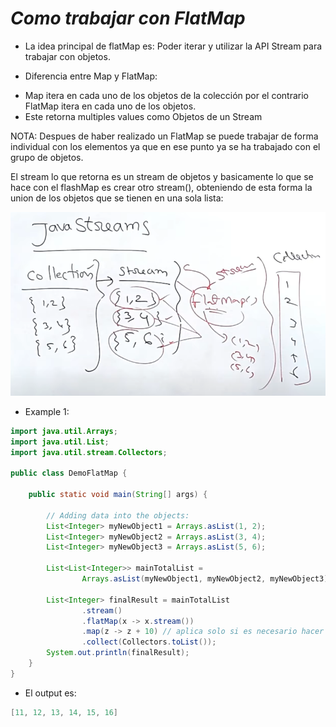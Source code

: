 # _Como trabajar con FlatMap_

- La idea principal de flatMap es:
  Poder iterar y utilizar la API Stream para trabajar con objetos.

- Diferencia entre Map y FlatMap:

* Map itera en cada uno de los objetos de la colección por el contrario FlatMap itera en cada uno de los objetos.
* Este retorna multiples values como Objetos de un Stream

NOTA: Despues de haber realizado un FlatMap se puede trabajar de forma individual con los elementos ya que en ese punto ya
se ha trabajado con el grupo de objetos.

El stream lo que retorna es un stream de objetos y basicamente lo que se hace con el flashMap es crear otro stream(), obteniendo de esta forma
la union de los objetos que se tienen en una sola lista:

![Image text](https://github.com/andres4715-gif/importanDocuments/blob/master/imagenes/flatMap.png)

- Example 1:

```java
import java.util.Arrays;
import java.util.List;
import java.util.stream.Collectors;

public class DemoFlatMap {

    public static void main(String[] args) {

        // Adding data into the objects:
        List<Integer> myNewObject1 = Arrays.asList(1, 2);
        List<Integer> myNewObject2 = Arrays.asList(3, 4);
        List<Integer> myNewObject3 = Arrays.asList(5, 6);

        List<List<Integer>> mainTotalList =
                Arrays.asList(myNewObject1, myNewObject2, myNewObject3); // ya se tienen varios array como objetos.

        List<Integer> finalResult = mainTotalList
                .stream()
                .flatMap(x -> x.stream())
                .map(z -> z + 10) // aplica solo si es necesario hacer alguna modificación a los datos.
                .collect(Collectors.toList());
        System.out.println(finalResult);
    }
}
```

- El output es:

```java
[11, 12, 13, 14, 15, 16]
```
